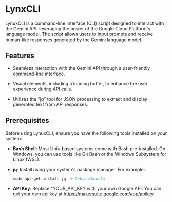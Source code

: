 # LynxCLI
LynuxCLI is a command-line interface (CLI) script designed to interact with the Gemini API, leveraging the power of the Google Cloud Platform's language model. The script allows users to input prompts and receive human-like responses generated by the Gemini language model.

## Features

- Seamless interaction with the Gemini API through a user-friendly command-line interface.

- Visual elements, including a loading buffer, to enhance the user experience during API calls.
- Utilizes the "jq" tool for JSON processing to extract and display generated text from API responses.

## Prerequisites

Before using LynuxCLI, ensure you have the following tools installed on your system:

- **Bash Shell**: Most Unix-based systems come with Bash pre-installed. On Windows, you can use tools like Git Bash or the Windows Subsystem for Linux (WSL).

- **jq**: Install using your system's package manager. For example:
  ```bash
  sudo apt-get install jq  # Debian/Ubuntu
- **API Key**: Replace "YOUR_API_KEY with your own Google API. You can get your own api key at https://makersuite.google.com/app/apikey
